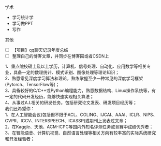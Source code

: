 学术

-  学习统计学
-  学习做PPT
-  写作

其他
- [ ] 【项目】qq聊天记录年度总结
- [ ] 整理自己的博客文章，并同步在博客园或者CSDN上

1、重点院校硕士及以上学历，计算机、信号处理、自动化、应用数学等相关专业，具备一定的数理统计、模式识别、图像处理等理论知识；  
2、熟悉常见深度学习算法和理论，熟练掌握至少一种常见的深度学习框架(Pytorch、TensorFlow等)；  
3、具备较好的C/C++或Python编程能力，熟悉数据结构、Linux操作系统等，有一定的代码开发经历，能够快速实现相关算法；  
4、从事过A.I.相关的研发任务，包括研究论文发表、研发项目经历等；  
我们还希望你：  
1、在人工智能会议(包括但不限于ACL、COLING、IJCAI、AAAI、ICLR、NIPS、CVPR、ICCV、INTERSPEECH、ICASSP)或期刊上发表过文章；  
2、在Kaggle、天池、ACM-ICPC等国内外知名评测任务或竞赛中成绩优秀者；  
3、在智能语音、计算机视觉、自然语言处理等相关方向有较丰富的实际系统研究和开发经验者；